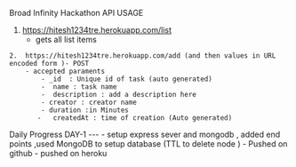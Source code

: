 Broad Infinity Hackathon API
USAGE
   
   
   
   1.  https://hitesh1234tre.herokuapp.com/list
        - gets all list items
        
      

    2.  https://hitesh1234tre.herokuapp.com/add (and then values in URL encoded form )- POST
        - accepted paraments
            - _id  : Unique id of task (auto generated)
            -  name : task name
            -  description : add a description here
            - creator : creator name
            - duration :in Minutes
           -   createdAt : time of creation (Auto generated)

Daily Progress
    DAY-1
    ---
    - setup express sever and mongodb , added end points ,used MongoDB to setup database (TTL to delete node )
    - Pushed on github
    - pushed on heroku
